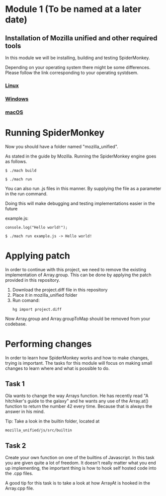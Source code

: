 # Module 1 (To be named at a later date)

## Installation of Mozilla unified and other required tools

In this module we will be installing, building and testing SpiderMonkey.

Depending on your operating system there might be some differences. Please follow the link corresponding to your operating systdsem.


### [Linux](https://firefox-source-docs.mozilla.org/setup/linux_build.html#building-firefox-on-linux)

### [Windows](https://firefox-source-docs.mozilla.org/setup/linux_build.html#building-firefox-on-windows)

### [macOS](https://firefox-source-docs.mozilla.org/setup/linux_build.html#building-firefox-on-macos)

# Running SpiderMonkey

Now you should have a folder named "mozilla_unified".

As stated in the guide by Mozilla. Running the SpiderMonkey engine goes as follows. 

```
$ ./mach build
```
```
$ ./mach run
```

You can also run .js files in this manner. By supplying the file as a parameter in the run command. 

Doing this will make debugging and testing implementations easier in the future

example.js:
```JS
console.log("Hello world!");
```
```
$ ./mach run example.js -> Hello world!
```

# Applying patch

In order to continue with this project, we need to remove the existing implementation of Array.group. This can be done by applying the patch provided in this repository. 

1. Download the project.diff file in this repository
2. Place it in mozilla_unified folder
3. Run comand:
    ```
    hg import project.diff
    ```

Now Array.group and Array.groupToMap should be removed from your codebase. 

# Performing changes

In order to learn how SpiderMonkey works and how to make changes, trying is important. The tasks for this module will focus on making small changes to learn where and what is possible to do. 

## Task 1

Ola wants to change the way Arrays function. He has recently read "A hitchiker's guide to the galaxy" and he wants any use of the Array.at() function to return the number 42 every time. Because that is always the answer in his mind. 

Tip: Take a look in the builtin folder, located at 
```
mozilla_unified/js/src/builtin
```

## Task 2

Create your own function on one of the builtins of Javascript. 
In this task you are given quite a lot of freedom. It doesn't really matter what you end up implementing, the important thing is how to hook self hosted code into the .cpp files. 

A good tip for this task is to take a look at how ArrayAt is hooked in the Array.cpp file. 



